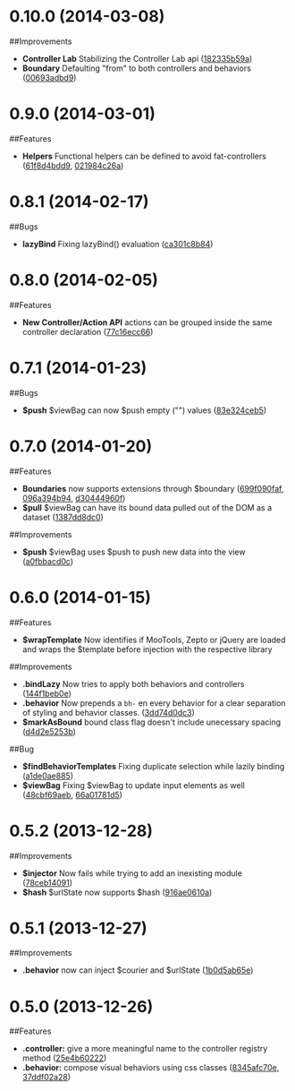 # 0.10.0 (2014-03-08)

##Improvements
- **Controller Lab** Stabilizing the Controller Lab api ([182335b59a](https://github.com/stikjs/stik.js/commit/182335b59a98a570178b555408cad42101e795fe))
- **Boundary** Defaulting "from" to both controllers and behaviors ([00693adbd9](https://github.com/stikjs/stik.js/commit/00693adbd9e078a541ed0f87406fb474387e92d6))

# 0.9.0 (2014-03-01)

##Features
- **Helpers** Functional helpers can be defined to avoid fat-controllers ([61f8d4bdd9](https://github.com/stikjs/stik.js/commit/61f8d4bdd918f78465d942418834675b9c258629), [021984c26a](https://github.com/stikjs/stik.js/commit/021984c26a65001d088e940019cafbc2e1f32321))

# 0.8.1 (2014-02-17)

##Bugs
- **lazyBind** Fixing lazyBind() evaluation ([ca301c8b84](https://github.com/stikjs/stik.js/commit/ca301c8b8491abf863315ed626067fe3f7b1673a))

# 0.8.0 (2014-02-05)

##Features
- **New Controller/Action API** actions can be grouped inside the same controller declaration ([77c16ecc66](https://github.com/stikjs/stik.js/commit/77c16ecc6647a98892f601837c650f327f8ed80f))

# 0.7.1 (2014-01-23)

##Bugs
- **$push** $viewBag can now $push empty ("") values ([83e324ceb5](https://github.com/stikjs/stik.js/commit/83e324ceb561ebdc2d4ac2d14da6b2fdc7d7b94c))

# 0.7.0 (2014-01-20)

##Features
- **Boundaries** now supports extensions through $boundary ([699f090faf](https://github.com/stikjs/stik.js/commit/699f090fafaa08ff237e074f86bddcc813bc74bd), [096a394b94](https://github.com/stikjs/stik.js/commit/096a394b94ee4319c246f7e7a543af9cefd0a972), [d30444960f](https://github.com/stikjs/stik.js/commit/d30444960f98a8f234cf35676b051d726a4c45b5))
- **$pull** $viewBag can have its bound data pulled out of the DOM as a dataset ([1387dd8dc0](https://github.com/stikjs/stik.js/commit/1387dd8dc004aa93ebdb6924948ec8890e042a2b))

##Improvements
- **$push** $viewBag uses $push to push new data into the view ([a0fbbacd0c](https://github.com/stikjs/stik.js/commit/a0fbbacd0cd322a32e191b9a75cf2ca43f865283))

# 0.6.0 (2014-01-15)

##Features
- **$wrapTemplate** Now identifies if MooTools, Zepto or jQuery are loaded and wraps the $template before injection with the respective library

##Improvements
- **.bindLazy** Now tries to apply both behaviors and controllers
  ([144f1beb0e](https://github.com/stikjs/stik.js/commit/144f1beb0edeed724ac520f62f7b50b3af6cd82a))
- **.behavior** Now prepends a `bh-` en every behavior for a clear separation of styling and behavior classes.
  ([3dd74d0dc3](https://github.com/stikjs/stik.js/commit/3dd74d0dc331ef2605d0489b9c1bf7eaeaf4c523))
- **$markAsBound** bound class flag doesn't include unecessary spacing ([d4d2e5253b](https://github.com/stikjs/stik.js/commit/d4d2e5253b2794f28a776d707a37016a7ffb7421))

##Bug
- **$findBehaviorTemplates** Fixing duplicate selection while lazily binding
  ([a1de0ae885](https://github.com/stikjs/stik.js/commit/a1de0ae885e5ba14947d908d0a4838c325c2b50d))
- **$viewBag** Fixing $viewBag to update input elements as well ([48cbf69aeb](https://github.com/stikjs/stik.js/commit/48cbf69aebe0571a2bf30e3598846cb07374401a), [66a01781d5](https://github.com/stikjs/stik.js/commit/66a01781d5d919574f7e2399ebaa5f1f1b60a40b))

# 0.5.2 (2013-12-28)

##Improvements
- **$injector** Now fails while trying to add an inexisting module
  ([78ceb14091](https://github.com/stikjs/stik.js/commit/78ceb140911db72888da751f05e3ce30dd93faa2))
- **$hash** $urlState now supports $hash
  ([916ae0610a](https://github.com/stikjs/stik.js/commit/916ae0610aeff9e4e39bd14375987927ee501dd6))

# 0.5.1 (2013-12-27)

##Improvements
- **.behavior** now can inject $courier and $urlState
  ([1b0d5ab65e](https://github.com/stikjs/stik.js/commit/1b0d5ab65e7944cbcc4c4ecc79ff47d05628b6d1))

# 0.5.0 (2013-12-26)

##Features
- **.controller:** give a more meaningful name to the controller registry method
  ([25e4b60222](https://github.com/stikjs/stik.js/commit/25e4b60222f7a3e909cfd9807a3c0be8295a8f6d))
- **.behavior:** compose visual behaviors using css classes
  ([8345afc70e](https://github.com/stikjs/stik.js/commit/8345afc70e56f493ef37309d0c8360c3717259fd),
  [37ddf02a28](https://github.com/stikjs/stik.js/commit/37ddf02a289a2dda44680fa82225d443c2535c43))
